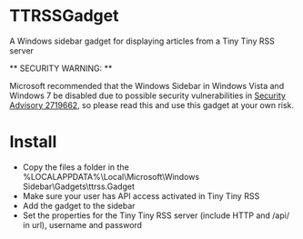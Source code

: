 TTRSSGadget
===========

A Windows sidebar gadget for displaying articles from a Tiny Tiny RSS server

** SECURITY WARNING: **  

Microsoft recommended that the Windows Sidebar in Windows Vista and Windows 7 be disabled due to possible security vulnerabilities in [Security Advisory 2719662](https://technet.microsoft.com/library/security/2719662), so please read this and use this gadget at your own risk.

Install
=======

* Copy the files a folder in the %LOCALAPPDATA%\Local\Microsoft\Windows Sidebar\Gadgets\ttrss.Gadget
* Make sure your user has API access activated in Tiny Tiny RSS
* Add the gadget to the sidebar
* Set the properties for the Tiny Tiny RSS server (include HTTP and /api/ in url), username and password
  
